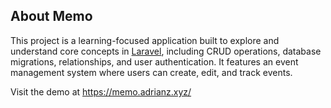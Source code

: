 ## About Memo

This project is a learning-focused application built to explore and understand core concepts
in [Laravel](https://laravel.com),
including CRUD operations, database migrations, relationships, and user authentication.
It features an event management system where users can create, edit, and track events.

Visit the demo at https://memo.adrianz.xyz/


